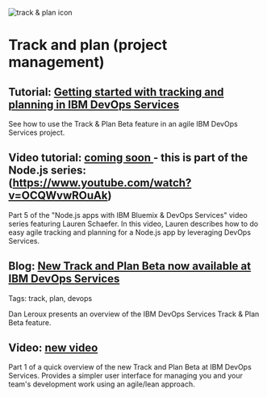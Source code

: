 ![track & plan icon]()

# Track and plan (project management)

## Tutorial: [Getting started with tracking and planning in IBM DevOps Services](/tutorials/trackplan)

See how to use the Track & Plan Beta feature in an agile IBM DevOps Services project.

## Video tutorial: [coming soon ]()- this is part of the Node.js series: (https://www.youtube.com/watch?v=OCQWvwROuAk)

Part 5 of the "Node.js apps with IBM Bluemix & DevOps Services" video series featuring Lauren Schaefer. 
In this video, Lauren describes how to do easy agile tracking and planning for a Node.js app by 
leveraging DevOps Services.

## Blog: [New Track and Plan Beta now available at IBM DevOps Services](https://jazz.net/blog/index.php/2014/05/15/track-and-plan-beta-devops-services/)
Tags: track, plan, devops

Dan Leroux presents an overview of the IBM DevOps Services Track & Plan Beta feature.

## Video: [new video](https://www.youtube.com/watch?feature=player_embedded&v=sKI8T6sE5b8)
Part 1 of a quick overview of the new Track and Plan Beta at IBM DevOps Services.
Provides a simpler user interface for managing you and your team's development work using an agile/lean approach.

